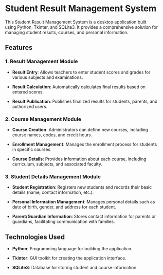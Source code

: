 # Student Result Management System

This Student Result Management System is a desktop application built using Python, Tkinter, and SQLite3. It provides a comprehensive solution for managing student results, courses, and personal information.

## Features

### 1. Result Management Module

- **Result Entry**: Allows teachers to enter student scores and grades for various subjects and examinations.

- **Result Calculation**: Automatically calculates final results based on entered scores.

- **Result Publication**: Publishes finalized results for students, parents, and authorized users.

### 2. Course Management Module

- **Course Creation**: Administrators can define new courses, including course names, codes, and credit hours.

- **Enrollment Management**: Manages the enrollment process for students in specific courses.

- **Course Details**: Provides information about each course, including curriculum, subjects, and associated faculty.

### 3. Student Details Management Module

-  **Student Registration**: Registers new students and records their basic details (name, contact information, etc.).

- **Personal Information Management**: Manages personal details such as date of birth, gender, and address for each student.

- **Parent/Guardian Information**: Stores contact information for parents or guardians, facilitating communication with families.

## Technologies Used

- **Python**: Programming language for building the application.

- **Tkinter**: GUI toolkit for creating the application interface.

- **SQLite3**: Database for storing student and course information.

